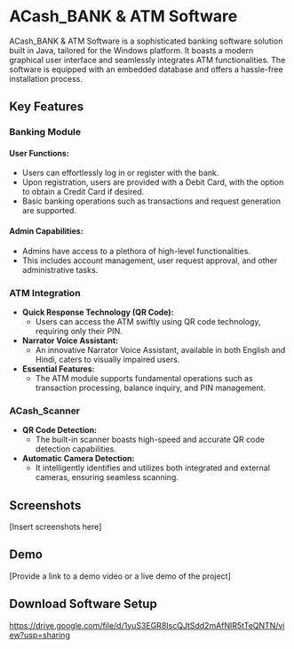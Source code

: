 # ACash_BANK & ATM Software

ACash_BANK & ATM Software is a sophisticated banking software solution built in Java, tailored for the Windows platform. It boasts a modern graphical user interface and seamlessly integrates ATM functionalities. The software is equipped with an embedded database and offers a hassle-free installation process.

## Key Features

### Banking Module
#### User Functions:
- Users can effortlessly log in or register with the bank.
- Upon registration, users are provided with a Debit Card, with the option to obtain a Credit Card if desired.
- Basic banking operations such as transactions and request generation are supported.
#### Admin Capabilities:
- Admins have access to a plethora of high-level functionalities.
- This includes account management, user request approval, and other administrative tasks.

### ATM Integration
- **Quick Response Technology (QR Code):**
  - Users can access the ATM swiftly using QR code technology, requiring only their PIN.
- **Narrator Voice Assistant:**
  - An innovative Narrator Voice Assistant, available in both English and Hindi, caters to visually impaired users.
- **Essential Features:**
  - The ATM module supports fundamental operations such as transaction processing, balance inquiry, and PIN management.

### ACash_Scanner
- **QR Code Detection:**
  - The built-in scanner boasts high-speed and accurate QR code detection capabilities.
- **Automatic Camera Detection:**
  - It intelligently identifies and utilizes both integrated and external cameras, ensuring seamless scanning.

## Screenshots
[Insert screenshots here]

## Demo
[Provide a link to a demo video or a live demo of the project]

## Download Software Setup
https://drive.google.com/file/d/1yuS3EGR8IscQJtSdd2mAfNIR5tTeQNTN/view?usp=sharing
